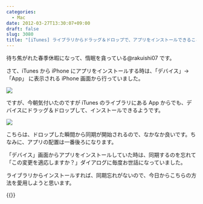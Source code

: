 ```yaml
---
categories:
  - Mac
date: 2012-03-27T13:30:07+09:00
draft: false
slug: 3080
title: "[iTunes] ライブラリからドラッグ＆ドロップで、アプリをインストールできることを初めて知った"
---
```


待ち焦がれた春季休暇になって、惰眠を貪っている@rakuishi07 です。

さて、iTunes から iPhone にアプリをインストールする時は、「デバイス」→「App」 に表示される iPhone 画面から行っていました。

![](/images/2012/03/3080_1.png)

ですが、今朝気付いたのですが iTunes のライブラリにある App からでも、デバイスにドラッグ＆ドロップして、インストールできるようです。

![](/images/2012/03/3080_2.png)

こちらは、ドロップした瞬間から同期が開始されるので、なかなか良いです。ちなみに、アプリの配置は一番後ろになります。

「デバイス」画面からアプリをインストールしていた時は、同期するのを忘れて「この変更を適応しますか？」ダイアログに毎度お世話になっていました。

ライブラリからインストールすれば、同期忘れがないので、今日からこちらの方法を愛用しようと思います。

{{<app id="499511971" title="Angry Birds Space 1.0.0（￥85）" src="http://a4.mzstatic.com/us/r1000/113/Purple/v4/65/06/72/6506721b-7594-5956-3beb-0261a7787350/mzl.pdpwypui.100x100-75.png">}}
